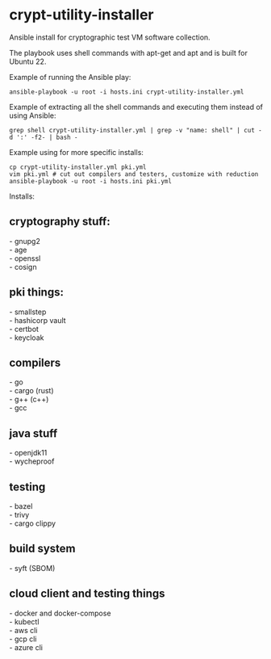 # crypt-utility-installer

Ansible install for cryptographic test VM software collection.

The playbook uses shell commands with apt-get and apt and is built for Ubuntu 22.

Example of running the Ansible play:
```
ansible-playbook -u root -i hosts.ini crypt-utility-installer.yml
```

Example of extracting all the shell commands and executing them instead of using Ansible:
```
grep shell crypt-utility-installer.yml | grep -v "name: shell" | cut -d ':' -f2- | bash - 
```

Example using for more specific installs:
```
cp crypt-utility-installer.yml pki.yml
vim pki.yml # cut out compilers and testers, customize with reduction
ansible-playbook -u root -i hosts.ini pki.yml
```


Installs:

<h2>cryptography stuff:</h2>
- gnupg2</br>
- age</br>
- openssl</br>
- cosign</br>
<h2>pki things:</h2>
- smallstep</br>
- hashicorp vault</br>
- certbot</br>
- keycloak</br>
<h2>compilers</h2>
- go</br>
- cargo (rust)</br>
- g++ (c++)</br>
- gcc</br>
<h2>java stuff</h2>
- openjdk11</br>
- wycheproof</br>
<h2>testing</h2>
- bazel</br>
- trivy</br>
- cargo clippy</br>
<h2>build system</h2>
- syft (SBOM)</br>
<h2>cloud client and testing things</h2>
- docker and docker-compose</br>
- kubectl</br>
- aws cli</br>
- gcp cli</br>
- azure cli</br>
